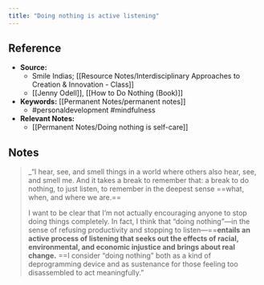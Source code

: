 ```yaml
---
title: "Doing nothing is active listening"
---
```

## Reference
- **Source:** 
	- Smile Indias; [[Resource Notes/Interdisciplinary Approaches to Creation & Innovation - Class]]
	- [[Jenny Odell]], [[How to Do Nothing (Book)]]
- **Keywords:** [[Permanent Notes/permanent notes]]
	- #personaldevelopment #mindfulness 
- **Relevant Notes:**
	- [[Permanent Notes/Doing nothing is self-care]]
## Notes
> _“I hear, see, and smell things in a world where others also hear, see, and smell me. And it takes a break to remember that: a break to do nothing, to just listen, to remember in the deepest sense ==what, when, and where we are.==
> 
> I want to be clear that I’m not actually encouraging anyone to stop doing things completely. In fact, I think that “doing nothing”—in the sense of refusing productivity and stopping to listen—==**entails an active process of listening that seeks out the effects of racial, environmental, and economic injustice and brings about real change.** ==I consider “doing nothing” both as a kind of deprogramming device and as sustenance for those feeling too disassembled to act meaningfully.”